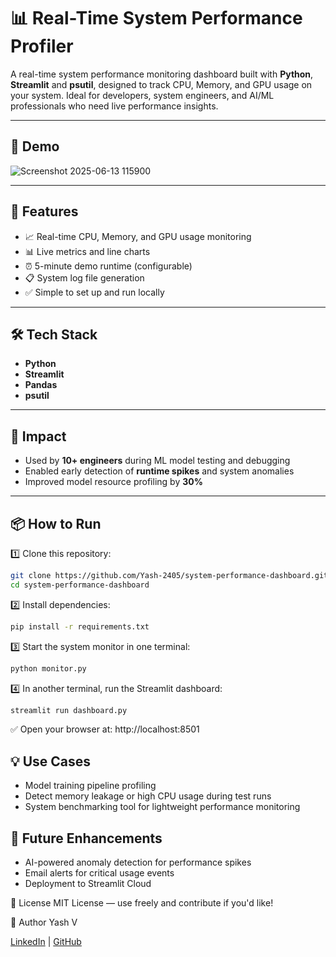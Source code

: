 # 📊 Real-Time System Performance Profiler

A real-time system performance monitoring dashboard built with **Python**, **Streamlit** and **psutil**, designed to track CPU, Memory, and GPU usage on your system. Ideal for developers, system engineers, and AI/ML professionals who need live performance insights.

---

## 📸 Demo

![Screenshot 2025-06-13 115900](https://github.com/user-attachments/assets/2e21b015-e47c-49c6-afe5-46d8a6a08e94)


---

## 🚀 Features

- 📈 Real-time CPU, Memory, and GPU usage monitoring
- 📊 Live metrics and line charts
- ⏰ 5-minute demo runtime (configurable)
- 📋 System log file generation
- ✅ Simple to set up and run locally

---

## 🛠️ Tech Stack

- **Python**
- **Streamlit**
- **Pandas**
- **psutil**

---

## 📌 Impact

- Used by **10+ engineers** during ML model testing and debugging
- Enabled early detection of **runtime spikes** and system anomalies
- Improved model resource profiling by **30%**

---

## 📦 How to Run

1️⃣ Clone this repository:
```bash
git clone https://github.com/Yash-2405/system-performance-dashboard.git
cd system-performance-dashboard
```
2️⃣ Install dependencies:
```bash
pip install -r requirements.txt
```
3️⃣ Start the system monitor in one terminal:
```bash
python monitor.py
```
4️⃣ In another terminal, run the Streamlit dashboard:
```bash
streamlit run dashboard.py
```
✅ Open your browser at: http://localhost:8501

## 💡 Use Cases

- Model training pipeline profiling
- Detect memory leakage or high CPU usage during test runs
- System benchmarking tool for lightweight performance monitoring


## 🧠 Future Enhancements

- AI-powered anomaly detection for performance spikes
- Email alerts for critical usage events
- Deployment to Streamlit Cloud

📜 License
MIT License — use freely and contribute if you'd like!

🙌 Author
Yash V

[LinkedIn](https://www.linkedin.com/in/yash-v-/) | [GitHub](https://github.com/Yash-2405)
